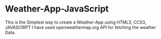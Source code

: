 # Weather-App-JavaScript
This is the Simplest way to create a Weather-App using HTML5, CCS3, JAVASCRIPT
I have used openweathermap.org API for fetching the weather Data.
